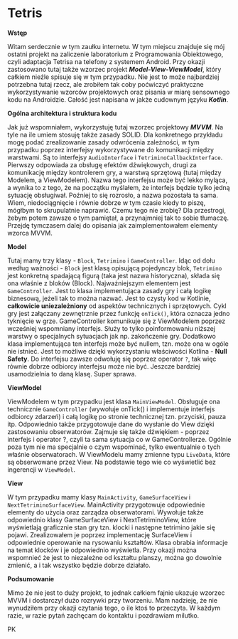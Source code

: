 # Tetris

**Wstęp**

Witam serdecznie w tym zaułku internetu. W tym miejscu znajduje się mój ostatni projekt na zaliczenie laboratorium z Programowania Obiektowego, czyli adaptacja Tetrisa na telefony z systemem Android. Przy okazji zastosowano tutaj także wzorzec projekt ***Model-View-ViewModel***, który całkiem nieźle spisuje się w tym przypadku. Nie jest to może najbardziej potrzebna tutaj rzecz, ale zrobiłem tak coby poćwiczyć praktyczne wykorzystywanie wzorców projektowych oraz pisania w miarę sensownego kodu na Androidzie. Całość jest napisana w jakże cudownym języku ***Kotlin***.

**Ogólna architektura i struktura kodu**

Jak już wspomniałem, wykorzystuję tutaj wzorzec projektowy ***MVVM***. Na tyle na ile umiem stosuję także zasady SOLID. Dla konkretnego przykładu mogę podać zrealizowanie zasady odwrócenia zależności, w tym przypadku poprzez interfejsy wykorzystywane do komunikacji między warstwami. Są to interfejsy `AudioInterface` i `TetriminoCallbackInterface`. Pierwszy odpowiada za obsługę efektów dźwiękowych, drugi za komunikację między kontrolerem gry, a warstwą sprzętową (tutaj między Modelem, a ViewModelem). Nazwa tego interfejsu może być lekko myląca, a wynika to z tego, że na początku myślałem, że interfejs będzie tylko jedną sytuację obsługiwał. Poźniej to się rozrosło, a nazwa pozostała ta sama. Wiem, niedociągnięcie i równie dobrze w tym czasie kiedy to piszę, mógłbym to skrupulatnie naprawić. Czemu tego nie zrobię? Dla przestrogi, żebym potem zawsze o tym pamiętał, a przynajmniej tak to sobie tłumaczę. Przejdę tymczasem dalej do opisania jak zaimplementowałem elementy wzorca MVVM.

**Model**

Tutaj mamy trzy klasy - `Block`, `Tetrimino` i `GameController`. Idąc od dołu według ważności - `Block` jest klasą opisującą pojedynczy blok, `Tetrimino` jest konkretną spadającą figurą (taka jest nazwa historyczna), składa się ona właśnie z bloków (Block). Najważniejszym elementem jest `GameController`. Jest to klasa implementująca zasady gry i całą logikę biznesową, jeżeli tak to można nazwać. Jest to czysty kod w Kotlinie, **całkowicie uniezależniony** od aspektów technicznych i sprzętowych. Cykl gry jest załączany zewnętrznie przez funkcję `onTick()`, która oznacza jedno tyknięcie w grze. GameController komunikuje się z ViewModelem poprzez wcześniej wspomniany interfejs. Służy to tylko poinformowaniu niższej warstwy o specjalnych sytuacjach jak np. zakończenie gry. Dodatkowo klasa implementująca ten interfejs może być nullem, tzn. może ona w ogóle nie istnieć. Jest to możliwe dzięki wykorzystaniu właściwości Kotlina - **Null Safety**. Do interfejsu zawsze odwołuję się poprzez operator `?`, tak więc równie dobrze odbiorcy interfejsu może nie być. Jeszcze bardziej usamodzielnia to daną klasę. Super sprawa.

**ViewModel**

ViewModelem w tym przypadku jest klasa `MainViewModel`. Obsługuje ona technicznie `GameController` (wywołuje onTick() i implementuje interfejs odbiorcy zdarzeń) i całą logikę po stronie technicznej tzn. przyciski, pauza itp. Odpowiednio także przygotowuje dane do wysłanie do View dzięki zastosowaniu obserwatorów. Zajmuje się także dźwiękiem - poprzez interfejs i operator ?, czyli ta sama sytuacja co w GameControllerze. Ogólnie poza tym nie ma specjalnie o czym wspominać, tylko ewentualnie o tych właśnie obserwatorach. W ViewModelu mamy zmienne typu `LiveData`, które są obserwowane przez View. Na podstawie tego wie co wyświetlić bez ingerencji w `ViewModel`.

**View**

W tym przypadku mamy klasy `MainActivity`, `GameSurfaceView` i `NextTetriminoSurfaceView`. MainActivity przygotowuje odpowiednie elementy do użycia oraz zarządza obserwatorami. Wywołuje także odpowiednio klasy GameSurfaceView i NextTetriminoView, które wyświetlają graficznie stan gry tzn. klocki i następne tetrimino jakie się pojawi. Zrealizowałem je poprzez implementację SurfaceView i odpowiednie operowanie na rysowaniu kształtów. Klasa obrabia informacje na temat klocków i je odpowiednio wyświetla. Przy okazji można wspomnieć że jest to niezależne od kształtu planszy, można go dowolnie zmienić, a i tak wszystko będzie dobrze działało.

**Podsumowanie**

Mimo że nie jest to duży projekt, to jednak całkiem fajnie ukazuje wzorzec MVVM i dostarczył dużo rozrywki przy tworzeniu. Mam nadzieję, że nie wynudziłem przy okazji czytania tego, o ile ktoś to przeczyta. W każdym razie, w razie pytań zachęcam do kontaktu i pozdrawiam milutko.

PK
